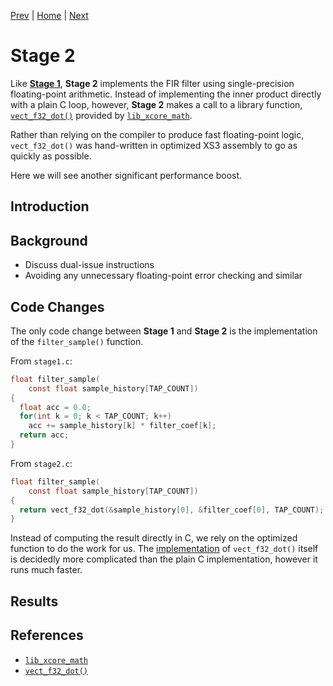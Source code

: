 
[Prev](stage1.md) | [Home](../intro.md) | [Next](stage3.md)


# Stage 2

Like [**Stage 1**](stage1.md), **Stage 2** implements the FIR filter using
single-precision floating-point arithmetic. Instead of implementing the inner
product directly with a plain C loop, however, **Stage 2** makes a call to a
library function,
[`vect_f32_dot()`](https://github.com/xmos/lib_xcore_math/blob/v2.1.1/lib_xcore_math/api/xmath/vect/vect_f32.h#L115-L140)
provided by [`lib_xcore_math`](https://github.com/xmos/lib_xcore_math).

Rather than relying on the compiler to produce fast floating-point logic,
`vect_f32_dot()` was hand-written in optimized XS3 assembly to go as quickly as
possible.

Here we will see another significant performance boost.

## Introduction

## Background

* Discuss dual-issue instructions
* Avoiding any unnecessary floating-point error checking and similar

## Code Changes

The only code change between **Stage 1** and **Stage 2** is the implementation
of the `filter_sample()` function.

From `stage1.c`:
```c
float filter_sample(
    const float sample_history[TAP_COUNT])
{
  float acc = 0.0;
  for(int k = 0; k < TAP_COUNT; k++)
    acc += sample_history[k] * filter_coef[k];
  return acc;
}
```

From `stage2.c`:
```c
float filter_sample(
    const float sample_history[TAP_COUNT])
{
  return vect_f32_dot(&sample_history[0], &filter_coef[0], TAP_COUNT);
}
```

Instead of computing the result directly in C, we rely on the optimized function
to do the work for us. The
[implementation](https://github.com/xmos/lib_xcore_math/blob/v2.1.1/lib_xcore_math/src/arch/xs3/vect_f32/vect_f32_dot.S)
of `vect_f32_dot()` itself is decidedly more complicated than the plain C
implementation, however it runs much faster.

## Results



## References

* [`lib_xcore_math`](https://github.com/xmos/lib_xcore_math)
* [`vect_f32_dot()`](https://github.com/xmos/lib_xcore_math/blob/v2.1.1/lib_xcore_math/api/xmath/vect/vect_f32.h#L115-L140)